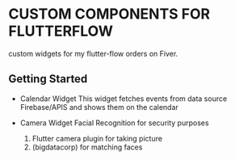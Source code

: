 # CUSTOM COMPONENTS FOR FLUTTERFLOW

custom widgets for my flutter-flow orders on Fiver.

## Getting Started

- Calendar Widget
This widget fetches events from data source Firebase/APIS and shows them on the calendar

- Camera Widget
  Facial Recognition for security purposes
  1. Flutter camera plugin for taking picture
  2. (bigdatacorp) for matching faces

